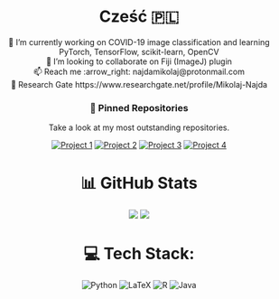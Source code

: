 <div align="center">
  <h1> Cześć 🇵🇱
</h1>
  🔭 I’m currently working on COVID-19 image classification and learning PyTorch, TensorFlow, scikit-learn, OpenCV<br>👯 I’m looking to collaborate on Fiji (ImageJ) plugin<br>📫 Reach me :arrow_right: najdamikolaj@protonmail.com<br>📄 Research Gate https://www.researchgate.net/profile/Mikolaj-Najda

 <h3 align="center">📌 Pinned Repositories</h3>
<p align="center">Take a look at my most outstanding repositories.</p>

<div align="center">
  
[![Project 1](https://github-readme-stats.vercel.app/api/pin/?username=najdamikolaj00&repo=COVID-19-CT-Classification&bg_color=00000000&theme_color=ffffff)](https://github.com/najdamikolaj00/COVID-19-CT-Classification)
[![Project 2](https://github-readme-stats.vercel.app/api/pin/?username=najdamikolaj00&repo=HNP-Poland-Database&theme=dark&bg_color=00000000)](https://github.com/najdamikolaj00/HNP-Poland-Database)
[![Project 3](https://github-readme-stats.vercel.app/api/pin/?username=najdamikolaj00&repo=Image_Operations_API&theme=dark&bg_color=00000000)](https://github.com/najdamikolaj00/Image_Operations_API)
[![Project 4](https://github-readme-stats.vercel.app/api/pin/?username=najdamikolaj00&repo=VoiceSignals&theme=dark&bg_color=00000000)](https://github.com/najdamikolaj00/VoiceSignals)
  
</div>
  
 # 📊 GitHub Stats
<div style="display: inline-block;">
    <img src="https://github-readme-streak-stats.herokuapp.com/?user=najdamikolaj00&theme=dark&hide_border=true&background=00000000" />
    <img src="https://github-readme-stats.vercel.app/api/top-langs/?username=najdamikolaj00&theme=dark&hide_border=true&include_all_commits=true&count_private=true&layout=compact&bg_color=00000000" />
</div>
 
# 💻 Tech Stack:
![Python](https://img.shields.io/badge/python-3670A0?style=for-the-badge&logo=python&logoColor=ffdd54)
![LaTeX](https://img.shields.io/badge/latex-%23008080.svg?style=for-the-badge&logo=latex&logoColor=white)
![R](https://img.shields.io/badge/r-%23276DC3.svg?style=for-the-badge&logo=r&logoColor=white) 
![Java](https://img.shields.io/badge/java-%23ED8B00.svg?style=for-the-badge&logo=java&logoColor=white) 


</div>



<!-- Proudly created with GPRM ( https://gprm.itsvg.in ) -->
